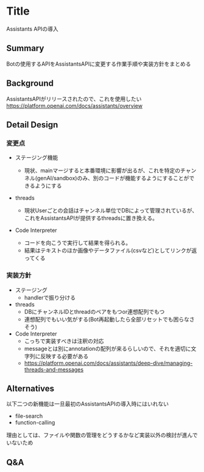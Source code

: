 # Title
Assistants APIの導入

## Summary
Botの使用するAPIをAssistantsAPIに変更する作業手順や実装方針をまとめる

## Background
<!-- このDesinDocの背景を説明(参考となるリンクなどを貼るだけでも良い) -->
AssistantsAPIがリリースされたので、これを使用したい
https://platform.openai.com/docs/assistants/overview

## Detail Design
<!-- このDesinDocの設計内容を説明
基本的な方針やクラス図、使うAPIやデザインパターン、データフローなど -->
### 変更点
- ステージング機能
    - 現状、mainマージすると本番環境に影響が出るが、これを特定のチャンネル(genAI/sandbox)のみ、別のコードが機能するようにすることができるようにする

- threads
    - 現状Userごとの会話はチャンネル単位でDBによって管理されているが、
これをAssistantsAPIが提供するthreadsに置き換える。

- Code Interpreter
    - コードを向こうで実行して結果を得られる。
    - 結果はテキストのほか画像やデータファイル(csvなど)としてリンクが返ってくる

### 実装方針
- ステージング
    - handlerで振り分ける
- threads
    - DBにチャンネルIDとthreadのペアをもつor連想配列でもつ
    - 連想配列でもいい気がする(Bot再起動したら全部リセットでも困らなさそう)
- Code Interpreter
    - こっちで実装すべきは注釈の対応
    - messageとは別にannotationの配列が来るらしいので、それを適切に文字列に反映する必要がある
    - https://platform.openai.com/docs/assistants/deep-dive/managing-threads-and-messages

## Alternatives
<!-- 他の選択肢があれば説明 -->
以下二つの新機能は一旦最初のAssistantsAPIの導入時にはいれない
- file-search
- function-calling

理由としては、ファイルや関数の管理をどうするかなど実装以外の検討が進んでいないため


## Q&A
<!-- 質問と回答(レビュー時に出たものもここに追記する) -->
